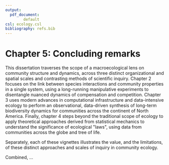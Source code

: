 ```yaml
---
output:
  pdf_document: 
        default
csl: ecology.csl
bibliography: refs.bib
---
```


# Chapter 5: Concluding remarks


This dissertation traverses the scope of a macroecological lens on community structure and dynamics, across three distinct organizational and spatial scales and contrasting methods of scientific inquiry. Chapter 2 focuses on the link between species interactions and community properties in a single system, using a long-running manipulative experiments to disentangle nuanced dynamics of compensation and competition. Chapter 3 uses modern advances in computational infrastructure and data-intensive ecology to perform an observational, data-driven synthesis of long-term biodiversity dynamics for communities across the continent of North America. Finally, chapter 4 steps beyond the traditional scope of ecology to apply theoretical approaches derived from statistical mechanics to understand the significance of ecological "laws", using data from communities across the globe and tree of life. 

Separately, each of these vignettes illustrates the value, and the limitations, of these distinct approaches and scales of inquiry in community ecology. 

Combined, ...


